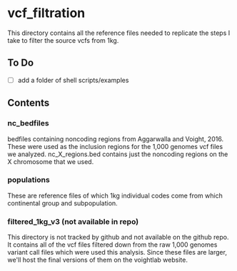 # vcf_filtration

This directory contains all the reference files needed to replicate the steps I take to filter the source vcfs from 1kg.

## To Do

- [ ] add a folder of shell scripts/examples

## Contents

### nc_bedfiles

bedfiles containing noncoding regions from Aggarwalla and Voight, 2016.
These were used as the inclusion regions for the 1,000 genomes vcf files we
analyzed.
nc_X_regions.bed contains just the noncoding regions on the X chromosome that
 we used.

### populations

These are reference files of which 1kg individual codes come from which
continental group and subpopulation.

### filtered_1kg_v3 (not available in repo)

This directory is not tracked by github and not available on the github repo.
It contains all of the vcf files filtered down from the raw 1,000 genomes
variant call files which were used this analysis.  Since these files are larger,
we'll host the final versions of them on the voightlab website.
